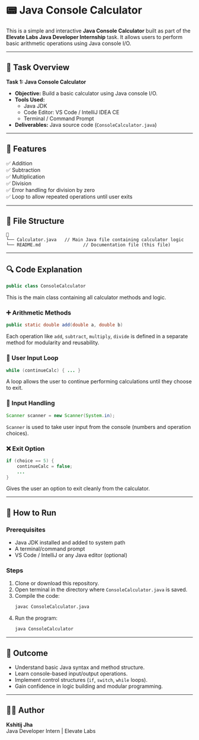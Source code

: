 # 📟 Java Console Calculator

This is a simple and interactive **Java Console Calculator** built as part of the **Elevate Labs Java Developer Internship** task. It allows users to perform basic arithmetic operations using Java console I/O.

---

## 📌 Task Overview

**Task 1: Java Console Calculator**

- **Objective:** Build a basic calculator using Java console I/O.
- **Tools Used:**  
  - Java JDK  
  - Code Editor: VS Code / IntelliJ IDEA CE  
  - Terminal / Command Prompt  
- **Deliverables:** Java source code (`ConsoleCalculator.java`)

---

## 🧾 Features

✅ Addition  
✅ Subtraction  
✅ Multiplication  
✅ Division  
✅ Error handling for division by zero  
✅ Loop to allow repeated operations until user exits

---

## 📂 File Structure

```
📁 
└── Calculator.java   // Main Java file containing calculator logic
└── README.md                // Documentation file (this file)
```

---

## 🔍 Code Explanation

```java
public class ConsoleCalculator
```
This is the main class containing all calculator methods and logic.

### ➕ Arithmetic Methods

```java
public static double add(double a, double b)
```
Each operation like `add`, `subtract`, `multiply`, `divide` is defined in a separate method for modularity and reusability.

### 🔁 User Input Loop

```java
while (continueCalc) { ... }
```
A loop allows the user to continue performing calculations until they choose to exit.

### 🧠 Input Handling

```java
Scanner scanner = new Scanner(System.in);
```
`Scanner` is used to take user input from the console (numbers and operation choices).

### ❌ Exit Option

```java
if (choice == 5) {
    continueCalc = false;
    ...
}
```
Gives the user an option to exit cleanly from the calculator.

---

## 🚀 How to Run

### Prerequisites
- Java JDK installed and added to system path
- A terminal/command prompt
- VS Code / IntelliJ or any Java editor (optional)

### Steps

1. Clone or download this repository.
2. Open terminal in the directory where `ConsoleCalculator.java` is saved.
3. Compile the code:
   ```bash
   javac ConsoleCalculator.java
   ```
4. Run the program:
   ```bash
   java ConsoleCalculator
   ```

---

## 🎯 Outcome

- Understand basic Java syntax and method structure.
- Learn console-based input/output operations.
- Implement control structures (`if`, `switch`, `while` loops).
- Gain confidence in logic building and modular programming.

---

## 👨‍💻 Author

**Kshitij Jha**  
Java Developer Intern | Elevate Labs
